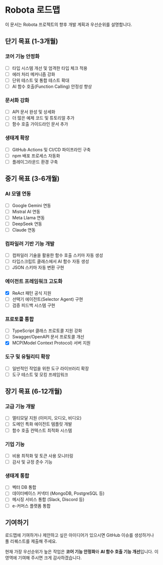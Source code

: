 # Robota 로드맵

이 문서는 Robota 프로젝트의 향후 개발 계획과 우선순위를 설명합니다.

## 단기 목표 (1-3개월)

### 코어 기능 안정화

- [ ] 타입 시스템 개선 및 엄격한 타입 체크 적용
- [ ] 에러 처리 메커니즘 강화
- [ ] 단위 테스트 및 통합 테스트 확대
- [ ] AI 함수 호출(Function Calling) 안정성 향상

### 문서화 강화

- [ ] API 문서 완성 및 상세화
- [ ] 더 많은 예제 코드 및 튜토리얼 추가
- [ ] 함수 호출 가이드라인 문서 추가

### 생태계 확장

- [ ] GitHub Actions 및 CI/CD 파이프라인 구축
- [ ] npm 배포 프로세스 자동화
- [ ] 플레이그라운드 환경 구축

## 중기 목표 (3-6개월)

### AI 모델 연동

- [ ] Google Gemini 연동
- [ ] Mistral AI 연동
- [ ] Meta Llama 연동
- [ ] DeepSeek 연동
- [ ] Claude 연동

### 컴파일러 기반 기능 개발

- [ ] 컴파일러 기술을 활용한 함수 호출 스키마 자동 생성
- [ ] 타입스크립트 클래스에서 AI 함수 자동 생성
- [ ] JSON 스키마 자동 변환 구현

### 에이전트 프레임워크 고도화

- [x] ReAct 패턴 공식 지원
- [ ] 선택기 에이전트(Selector Agent) 구현
- [ ] 검증 피드백 시스템 구현

### 프로토콜 통합

- [ ] TypeScript 클래스 프로토콜 지원 강화
- [ ] Swagger/OpenAPI 문서 프로토콜 개선
- [x] MCP(Model Context Protocol) 서버 지원

### 도구 및 유틸리티 확장

- [ ] 일반적인 작업을 위한 도구 라이브러리 확장
- [ ] 도구 테스트 및 모킹 프레임워크

## 장기 목표 (6-12개월)

### 고급 기능 개발

- [ ] 멀티모달 지원 (이미지, 오디오, 비디오)
- [ ] 도메인 특화 에이전트 템플릿 개발
- [ ] 함수 호출 컨텍스트 최적화 시스템

### 기업 기능

- [ ] 비용 최적화 및 토큰 사용 모니터링
- [ ] 감사 및 규정 준수 기능

### 생태계 통합

- [ ] 벡터 DB 통합
- [ ] 데이터베이스 커넥터 (MongoDB, PostgreSQL 등)
- [ ] 메시징 서비스 통합 (Slack, Discord 등)
- [ ] e-커머스 플랫폼 통합

## 기여하기

로드맵에 기여하거나 제안하고 싶은 아이디어가 있으시면 GitHub 이슈를 생성하거나 풀 리퀘스트를 제출해 주세요.

현재 가장 우선순위가 높은 작업은 **코어 기능 안정화**와 **AI 함수 호출 기능 개선**입니다. 이 영역에 기여해 주시면 크게 감사하겠습니다.